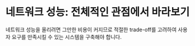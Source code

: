 # 네트워크 성능: 전체적인 관점에서 바라보기

네트워크 성능을 올리려면 그만한 비용이 커지므로 적절한 trade-off를 고려하여 사용자 요구를 만족시킬 수 있는 시스템을 구축해야 합니다.
